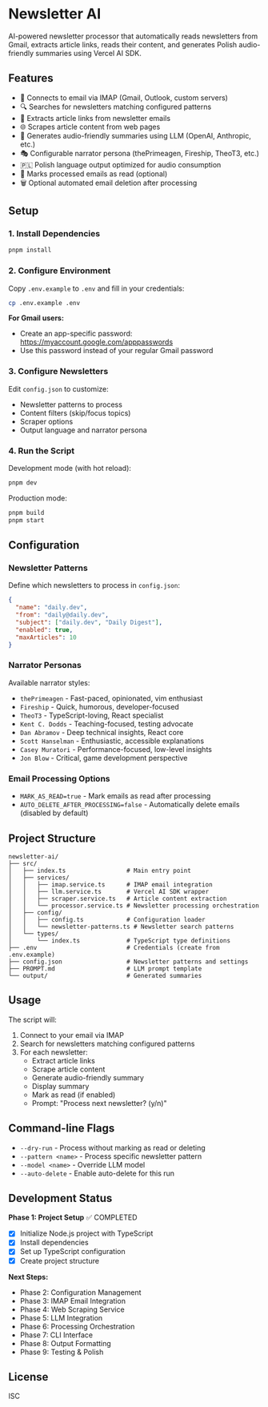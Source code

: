 # Newsletter AI

AI-powered newsletter processor that automatically reads newsletters from Gmail, extracts article links, reads their content, and generates Polish audio-friendly summaries using Vercel AI SDK.

## Features

- 📧 Connects to email via IMAP (Gmail, Outlook, custom servers)
- 🔍 Searches for newsletters matching configured patterns
- 🔗 Extracts article links from newsletter emails
- 🌐 Scrapes article content from web pages
- 🤖 Generates audio-friendly summaries using LLM (OpenAI, Anthropic, etc.)
- 🎭 Configurable narrator persona (thePrimeagen, Fireship, TheoT3, etc.)
- 🇵🇱 Polish language output optimized for audio consumption
- 📝 Marks processed emails as read (optional)
- 🗑️ Optional automated email deletion after processing

## Setup

### 1. Install Dependencies

```bash
pnpm install
```

### 2. Configure Environment

Copy `.env.example` to `.env` and fill in your credentials:

```bash
cp .env.example .env
```

**For Gmail users:**
- Create an app-specific password: https://myaccount.google.com/apppasswords
- Use this password instead of your regular Gmail password

### 3. Configure Newsletters

Edit `config.json` to customize:
- Newsletter patterns to process
- Content filters (skip/focus topics)
- Scraper options
- Output language and narrator persona

### 4. Run the Script

Development mode (with hot reload):
```bash
pnpm dev
```

Production mode:
```bash
pnpm build
pnpm start
```

## Configuration

### Newsletter Patterns

Define which newsletters to process in `config.json`:

```json
{
  "name": "daily.dev",
  "from": "daily@daily.dev",
  "subject": ["daily.dev", "Daily Digest"],
  "enabled": true,
  "maxArticles": 10
}
```

### Narrator Personas

Available narrator styles:
- `thePrimeagen` - Fast-paced, opinionated, vim enthusiast
- `Fireship` - Quick, humorous, developer-focused
- `TheoT3` - TypeScript-loving, React specialist
- `Kent C. Dodds` - Teaching-focused, testing advocate
- `Dan Abramov` - Deep technical insights, React core
- `Scott Hanselman` - Enthusiastic, accessible explanations
- `Casey Muratori` - Performance-focused, low-level insights
- `Jon Blow` - Critical, game development perspective

### Email Processing Options

- `MARK_AS_READ=true` - Mark emails as read after processing
- `AUTO_DELETE_AFTER_PROCESSING=false` - Automatically delete emails (disabled by default)

## Project Structure

```
newsletter-ai/
├── src/
│   ├── index.ts                 # Main entry point
│   ├── services/
│   │   ├── imap.service.ts      # IMAP email integration
│   │   ├── llm.service.ts       # Vercel AI SDK wrapper
│   │   ├── scraper.service.ts   # Article content extraction
│   │   └── processor.service.ts # Newsletter processing orchestration
│   ├── config/
│   │   ├── config.ts            # Configuration loader
│   │   └── newsletter-patterns.ts # Newsletter search patterns
│   └── types/
│       └── index.ts             # TypeScript type definitions
├── .env                         # Credentials (create from .env.example)
├── config.json                  # Newsletter patterns and settings
├── PROMPT.md                    # LLM prompt template
└── output/                      # Generated summaries
```

## Usage

The script will:
1. Connect to your email via IMAP
2. Search for newsletters matching configured patterns
3. For each newsletter:
   - Extract article links
   - Scrape article content
   - Generate audio-friendly summary
   - Display summary
   - Mark as read (if enabled)
   - Prompt: "Process next newsletter? (y/n)"

## Command-line Flags

- `--dry-run` - Process without marking as read or deleting
- `--pattern <name>` - Process specific newsletter pattern
- `--model <name>` - Override LLM model
- `--auto-delete` - Enable auto-delete for this run

## Development Status

**Phase 1: Project Setup** ✅ COMPLETED
- [x] Initialize Node.js project with TypeScript
- [x] Install dependencies
- [x] Set up TypeScript configuration
- [x] Create project structure

**Next Steps:**
- Phase 2: Configuration Management
- Phase 3: IMAP Email Integration
- Phase 4: Web Scraping Service
- Phase 5: LLM Integration
- Phase 6: Processing Orchestration
- Phase 7: CLI Interface
- Phase 8: Output Formatting
- Phase 9: Testing & Polish

## License

ISC
